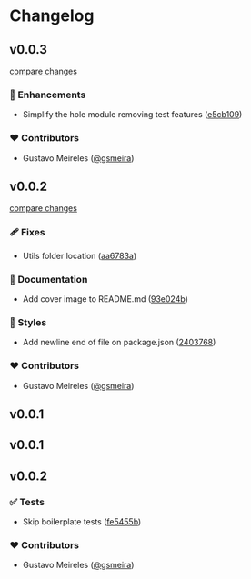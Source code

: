 # Changelog


## v0.0.3

[compare changes](https://github.com/gsmeira/nuxt-basic-auth/compare/v0.0.2...v0.0.3)

### 🚀 Enhancements

- Simplify the hole module removing test features ([e5cb109](https://github.com/gsmeira/nuxt-basic-auth/commit/e5cb109))

### ❤️ Contributors

- Gustavo Meireles ([@gsmeira](http://github.com/gsmeira))

## v0.0.2

[compare changes](https://github.com/gsmeira/nuxt-basic-auth/compare/v0.0.1...v0.0.2)

### 🩹 Fixes

- Utils folder location ([aa6783a](https://github.com/gsmeira/nuxt-basic-auth/commit/aa6783a))

### 📖 Documentation

- Add cover image to README.md ([93e024b](https://github.com/gsmeira/nuxt-basic-auth/commit/93e024b))

### 🎨 Styles

- Add newline end of file on package.json ([2403768](https://github.com/gsmeira/nuxt-basic-auth/commit/2403768))

### ❤️ Contributors

- Gustavo Meireles ([@gsmeira](http://github.com/gsmeira))

## v0.0.1

## v0.0.1

## v0.0.2


### ✅ Tests

- Skip boilerplate tests ([fe5455b](https://github.com/gsmeira/nuxt-basic-auth/commit/fe5455b))

### ❤️ Contributors

- Gustavo Meireles ([@gsmeira](http://github.com/gsmeira))

